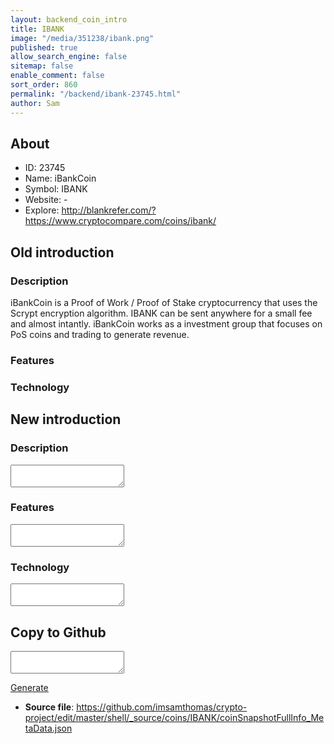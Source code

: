 ```yaml
---
layout: backend_coin_intro
title: IBANK
image: "/media/351238/ibank.png"
published: true
allow_search_engine: false
sitemap: false
enable_comment: false
sort_order: 860
permalink: "/backend/ibank-23745.html"
author: Sam
---
```


## About

- ID: 23745
- Name: iBankCoin
- Symbol: IBANK
- Website: -
- Explore: http://blankrefer.com/?https://www.cryptocompare.com/coins/ibank/


## Old introduction

### Description

<p>iBankCoin is a Proof of Work / Proof of Stake cryptocurrency that uses the Scrypt encryption algorithm. IBANK can be sent anywhere for a small fee and almost intantly. iBankCoin works as a investment group that focuses on PoS coins and trading to generate revenue.</p>

### Features


### Technology




## New introduction


### Description
<textarea id="meta_description" name="description"></textarea>

### Features
<textarea id="meta_features" name="features"></textarea>

### Technology
<textarea id="meta_technology" name="technology"></textarea>


## Copy to Github

<textarea id="coinsnapshotfullinfo_metadata"></textarea>

<a href="#gen" onclick="generateMetaDatJson()">Generate</a>

- **Source file**: <a href="https://github.com/imsamthomas/crypto-project/edit/master/shell/_source/coins/IBANK/coinSnapshotFullInfo_MetaData.json">https://github.com/imsamthomas/crypto-project/edit/master/shell/_source/coins/IBANK/coinSnapshotFullInfo_MetaData.json</a>

